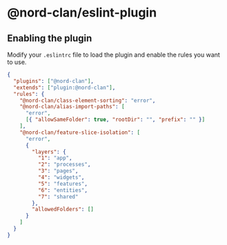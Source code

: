 # @nord-clan/eslint-plugin

## Enabling the plugin

Modify your `.eslintrc` file to load the plugin and enable the rules you want to use.

```json
{
  "plugins": ["@nord-clan"],
  "extends": ["plugin:@nord-clan"],
  "rules": {
    "@nord-clan/class-element-sorting": "error",
    "@nord-clan/alias-import-paths": [
      "error",
      [{ "allowSameFolder": true, "rootDir": "", "prefix": "" }]
    ],
    "@nord-clan/feature-slice-isolation": [
      "error",
      {
        "layers": {
          "1": "app",
          "2": "processes",
          "3": "pages",
          "4": "widgets",
          "5": "features",
          "6": "entities",
          "7": "shared"
        },
        "allowedFolders": []
      }
    ]
  }
}
```
